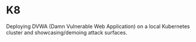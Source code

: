# K8
Deploying DVWA (Damn Vulnerable Web Application) on a local Kubernetes cluster and showcasing/demoing attack surfaces.
